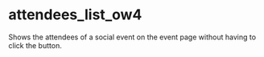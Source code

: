 # attendees_list_ow4
Shows the attendees of a social event on the event page without having to click the button. 
